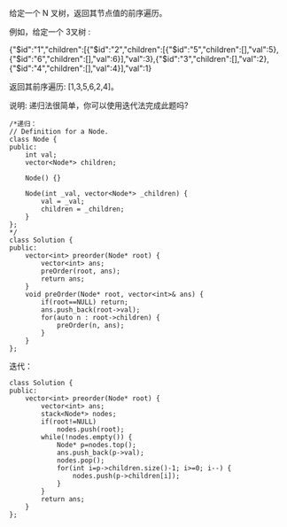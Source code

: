 给定一个 N 叉树，返回其节点值的前序遍历。

例如，给定一个 3叉树 :

{"$id":"1","children":[{"$id":"2","children":[{"$id":"5","children":[],"val":5},{"$id":"6","children":[],"val":6}],"val":3},{"$id":"3","children":[],"val":2},{"$id":"4","children":[],"val":4}],"val":1}

返回其前序遍历: [1,3,5,6,2,4]。

 

说明: 递归法很简单，你可以使用迭代法完成此题吗?
```
/*递归：   
// Definition for a Node.
class Node {
public:
    int val;
    vector<Node*> children;

    Node() {}

    Node(int _val, vector<Node*> _children) {
        val = _val;
        children = _children;
    }
};
*/
class Solution {
public:
    vector<int> preorder(Node* root) {
        vector<int> ans;
        preOrder(root, ans);
        return ans;
    }
    void preOrder(Node* root, vector<int>& ans) {
        if(root==NULL) return;
        ans.push_back(root->val);
        for(auto n : root->children) {
            preOrder(n, ans);
        }
    }
};
```
迭代：
```
class Solution {
public:
    vector<int> preorder(Node* root) {
        vector<int> ans;
        stack<Node*> nodes;
        if(root!=NULL)
            nodes.push(root);
        while(!nodes.empty()) {
            Node* p=nodes.top();
            ans.push_back(p->val);
            nodes.pop();
            for(int i=p->children.size()-1; i>=0; i--) {
                nodes.push(p->children[i]);
            }
        }
        return ans;
    }
};
```